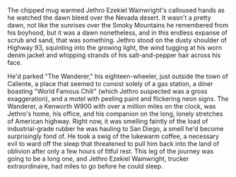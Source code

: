 The chipped mug warmed Jethro Ezekiel Wainwright's calloused hands as he watched the dawn bleed over the Nevada desert. It wasn't a pretty dawn, not like the sunrises over the Smoky Mountains he remembered from his boyhood, but it was a dawn nonetheless, and in this endless expanse of scrub and sand, that was something. Jethro stood on the dusty shoulder of Highway 93, squinting into the growing light, the wind tugging at his worn denim jacket and whipping strands of his salt-and-pepper hair across his face.

He'd parked "The Wanderer," his eighteen-wheeler, just outside the town of Caliente, a place that seemed to consist solely of a gas station, a diner boasting "World Famous Chili" (which Jethro suspected was a gross exaggeration), and a motel with peeling paint and flickering neon signs. The Wanderer, a Kenworth W900 with over a million miles on the clock, was Jethro's home, his office, and his companion on the long, lonely stretches of American highway. Right now, it was smelling faintly of the load of industrial-grade rubber he was hauling to San Diego, a smell he'd become surprisingly fond of. He took a swig of the lukewarm coffee, a necessary evil to ward off the sleep that threatened to pull him back into the land of oblivion after only a few hours of fitful rest. This leg of the journey was going to be a long one, and Jethro Ezekiel Wainwright, trucker extraordinaire, had miles to go before he could sleep.
